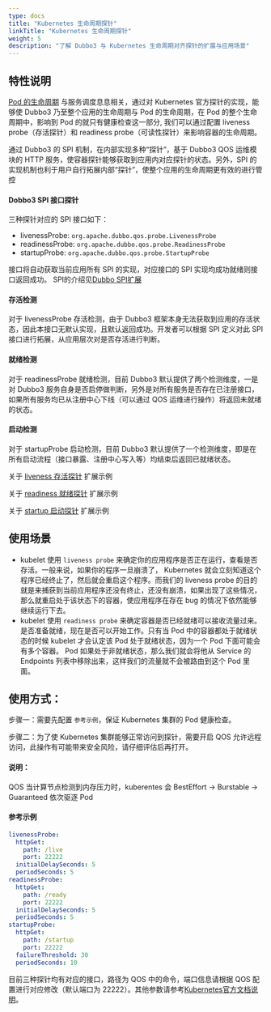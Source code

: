 ```yaml
---
type: docs
title: "Kubernetes 生命周期探针"
linkTitle: "Kubernetes 生命周期探针"
weight: 5
description: "了解 Dubbo3 与 Kubernetes 生命周期对齐探针的扩展与应用场景"
---
```

## 特性说明
[Pod 的生命周期](https://kubernetes.io/zh/docs/concepts/workloads/pods/pod-lifecycle/)  与服务调度息息相关，通过对 Kubernetes 官方探针的实现，能够使 Dubbo3 乃至整个应用的生命周期与 Pod 的生命周期，在 Pod 的整个生命周期中，影响到 Pod 的就只有健康检查这一部分, 我们可以通过配置 liveness probe（存活探针）和 readiness probe（可读性探针）来影响容器的生命周期。

通过 Dubbo3 的 SPI 机制，在内部实现多种“探针”，基于 Dubbo3 QOS 运维模块的 HTTP 服务，使容器探针能够获取到应用内对应探针的状态。另外，SPI 的实现机制也利于用户自行拓展内部“探针”，使整个应用的生命周期更有效的进行管控

#### Dobbo3 SPI 接口探针

三种探针对应的 SPI 接口如下：

-   livenessProbe:  `org.apache.dubbo.qos.probe.LivenessProbe`
-   readinessProbe:  `org.apache.dubbo.qos.probe.ReadinessProbe`
-   startupProbe:  `org.apache.dubbo.qos.probe.StartupProbe`

接口将自动获取当前应用所有 SPI 的实现，对应接口的 SPI 实现均成功就绪则接口返回成功。
SPI的介绍见[Dubbo SPI扩展](https://dubbo.apache.org/zh/docs3-building/java-sdk/reference-manual/spi/description/)

#### 存活检测

对于 livenessProbe 存活检测，由于 Dubbo3 框架本身无法获取到应用的存活状态，因此本接口无默认实现，且默认返回成功。开发者可以根据 SPI 定义对此 SPI 接口进行拓展，从应用层次对是否存活进行判断。

#### 就绪检测

对于 readinessProbe 就绪检测，目前 Dubbo3 默认提供了两个检测维度，一是对 Dubbo3 服务自身是否启停做判断，另外是对所有服务是否存在已注册接口，如果所有服务均已从注册中心下线（可以通过 QOS 运维进行操作）将返回未就绪的状态。

#### 启动检测

对于 startupProbe 启动检测，目前 Dubbo3 默认提供了一个检测维度，即是在所有启动流程（接口暴露、注册中心写入等）均结束后返回已就绪状态。


关于 [liveness 存活探针](../../../reference-manual/spi/description/liveness/) 扩展示例

关于 [readiness 就绪探针](../../../reference-manual/spi/description/readiness/) 扩展示例

关于 [startup 启动探针](../../../reference-manual/spi/description/startup/) 扩展示例

## 使用场景
- kubelet 使用 `liveness probe` 来确定你的应用程序是否正在运行，查看是否存活。一般来说，如果你的程序一旦崩溃了， Kubernetes 就会立刻知道这个程序已经终止了，然后就会重启这个程序。而我们的 liveness probe 的目的就是来捕获到当前应用程序还没有终止，还没有崩溃，如果出现了这些情况，那么就重启处于该状态下的容器，使应用程序在存在 bug 的情况下依然能够继续运行下去。
- kubelet 使用 `readiness probe` 来确定容器是否已经就绪可以接收流量过来。是否准备就绪，现在是否可以开始工作。只有当 Pod 中的容器都处于就绪状态的时候 kubelet 才会认定该 Pod 处于就绪状态，因为一个 Pod 下面可能会有多个容器。 Pod 如果处于非就绪状态，那么我们就会将他从 Service 的 Endpoints 列表中移除出来，这样我们的流量就不会被路由到这个 Pod 里面。
 
## 使用方式：
  步骤一：需要先配置 `参考示例`，保证 Kubernetes 集群的 Pod 健康检查。
  
  步骤二：为了使 Kubernetes 集群能够正常访问到探针，需要开启 QOS 允许远程访问，此操作有可能带来安全风险，请仔细评估后再打开。
#### 说明：
 QOS 当计算节点检测到内存压力时，kuberentes 会 BestEffort -> Burstable -> Guaranteed 依次驱逐 Pod

#### 参考示例
```yaml
livenessProbe:
  httpGet:
    path: /live
    port: 22222
  initialDelaySeconds: 5
  periodSeconds: 5
readinessProbe:
  httpGet:
    path: /ready
    port: 22222
  initialDelaySeconds: 5
  periodSeconds: 5
startupProbe:
  httpGet:
    path: /startup
    port: 22222
  failureThreshold: 30
  periodSeconds: 10
```
目前三种探针均有对应的接口，路径为 QOS 中的命令，端口信息请根据 QOS 配置进行对应修改（默认端口为 22222）。其他参数请参考[Kubernetes官方文档说明](https://kubernetes.io/zh/docs/tasks/configure-pod-container/configure-liveness-readiness-startup-probes/)。
